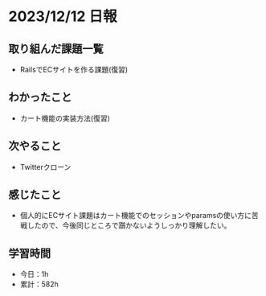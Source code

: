 # 2023/12/12 日報
## 取り組んだ課題一覧
- RailsでECサイトを作る課題(復習)

## わかったこと
- カート機能の実装方法(復習)

## 次やること
- Twitterクローン

## 感じたこと
- 個人的にECサイト課題はカート機能でのセッションやparamsの使い方に苦戦したので、今後同じところで躓かないようしっかり理解したい。

## 学習時間
- 今日：1h
- 累計：582h

